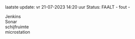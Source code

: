 laatste update: 
vr 21-07-2023 14:20   uur 
Status: FAALT - fout - 
<div class="service R">Jenkins</div><div class="service R">Sonar</div><div class="service R">schijfruimte</div><div class="service R">microstation</div>